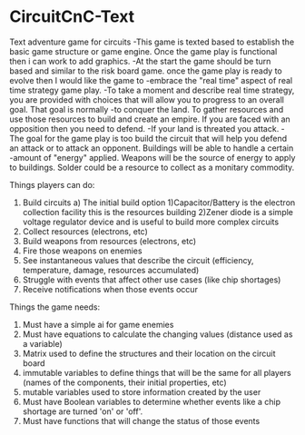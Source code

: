 # CircuitCnC-Text
 Text adventure game for circuits
 -This game is texted based to establish the basic game structure or game engine. Once the game play is functional then i can work to add graphics. 
 -At the start the game should be turn based and similar to the risk board game. once the game play is ready to evolve then I would like the game to 
 -embrace the "real time" aspect of real time strategy game play. 
 -To take a moment and describe real time strategy, you are provided with choices that will allow you to progress to an overall goal. That goal is normally 
 -to conquer the land. To gather resources and use those resources to build and create an empire. If you are faced with an opposition then you need to defend.
 -If your land is threated you attack. 
 -The goal for the game play is too build the circuit that will help you defend an attack or to attack an opponent. Buildings will be able to handle a certain 
 -amount of "energy" applied. Weapons will be the source of energy to apply to buildings. Solder could be a resource to collect as a monitary commodity. 



 Things players can do:
1) Build circuits
	a) The initial build option
		1)Capacitor/Battery is the electron collection facility this is the resources building
		2)Zener diode is a simple voltage regulator device and is useful to build more complex circuits
2) Collect resources (electrons, etc)
3) Build weapons from resources (electrons, etc)
4) Fire those weapons on enemies
4) See instantaneous values that describe the circuit (efficiency, temperature, damage,  resources accumulated)
5) Struggle with events that affect other use cases (like chip shortages)
6) Receive notifications when those events occur

 Things the game needs:
1) Must have a simple ai for game enemies
2) Must have equations to calculate the changing values (distance used as a variable)
3) Matrix used to define the structures and their location on the circuit board
4) immutable variables to define things that will be the same for all players (names of the components, their initial properties, etc)
5) mutable variables used to store information created by the user 
6) Must have Boolean variables to determine whether events like a chip shortage are turned 'on' or 'off'.
7) Must have functions that will change the status of those events
